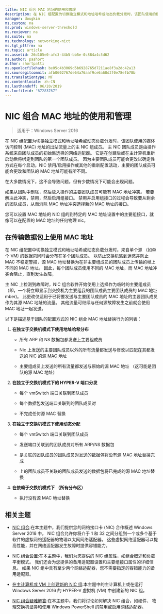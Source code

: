 ```yaml
---
title: NIC 组合 MAC 地址的使用和管理
description: 在 NIC 组配置为切换独立模式和地址哈希或动态负载分发时，该团队使用的媒体访问控制 (MAC) 地址的出站流量上的主 NIC 组成员。 主 NIC 团队成员是由操作系统来自团队成员的初始集选择的网络适配器。
manager: dougkim
ms.custom: na
ms.prod: windows-server-threshold
ms.reviewer: na
ms.suite: na
ms.technology: networking-nict
ms.tgt_pltfrm: na
ms.topic: article
ms.assetid: 26d105e0-afc3-44b5-bb5e-0c884a4c5d62
ms.author: pashort
author: shortpatti
ms.openlocfilehash: be05c4b3069d5b6928765d7211ae8f3a2dc42a13
ms.sourcegitcommit: afb0602767de64a76aaf9ce6a60d2f0e78efb78b
ms.translationtype: MT
ms.contentlocale: zh-CN
ms.lasthandoff: 06/20/2019
ms.locfileid: "67283767"
---
```

# <a name="nic-teaming-mac-address-use-and-management"></a>NIC 组合 MAC 地址的使用和管理

>适用于：Windows Server 2016

在 NIC 组配置为切换独立模式和地址哈希或动态负载分发时，该团队使用的媒体访问控制 (MAC) 地址的出站流量上的主 NIC 组成员。 主 NIC 团队成员是由操作系统来自团队成员的初始集选择的网络适配器。  它是在创建后或在主计算机重新启动后将绑定到团队的第一个团队成员。 因为主要团队成员可能会更改以确定性方式在每个启动，NIC 禁用/启用操作或其他的重新配置活动，主要的团队成员可能会更改和团队的 MAC 地址可能有所不同。  
  
在大多数情况下，这不会导致问题，但有少数情况下可能会出现问题。  
  
如果从团队中删除，然后放入操作的主要团队成员可能有 MAC 地址冲突。 若要解决此冲突，禁用，然后启用组接口。 禁用并启用组接口的过程会导致要从剩余的团队成员，从而消除 MAC 地址冲突选择新的 MAC 地址的接口。  
  
您可以设置 MAC 地址的 NIC 组的到特定的 MAC 地址设置中的主要组接口，就像可以在配置的 MAC 地址的任何物理 nic。  
  
## <a name="mac-address-use-on-transmitted-packets"></a>在传输数据包上使用 MAC 地址  
在 NIC 组配置中切换独立模式和地址哈希或动态负载分发时，来自单个源 （如单个 VM) 的数据包同时会分布在多个团队成员。 以防止交换机感到迷惑并防止 MAC 不稳定警报，源 MAC 地址替换为在非主要组成员的团队成员上传输的帧上不同的 MAC 地址。 因此，每个团队成员使用不同的 MAC 地址，而 MAC 地址冲突会阻止，直到发生故障。  
  
主 NIC 上检测到故障时，NIC 组合软件开始使用上选择作为临时的主要组成员 （即，一个将立即显示到交换机为主要组我的团队成员主要团队成员的 MAC 地址mber)。  此更改仅适用于已将要发送与主要团队成员的 MAC 地址的主要团队成员作为其源 MAC 地址的流量。 其他流量可继续与任何源故障发生之前就会使用 MAC 地址一起发送。  
  
以下是描述基于团队的配置方式的 NIC 组合 MAC 地址替换行为的列表：  
  
1.  **在独立于交换机模式下使用地址哈希分布**  
  
    -   所有 ARP 和 NS 数据包都发送上主要组成员  
  
    -   Nic 上发送的主要团队成员以外的所有流量都发送与修改以匹配在其都发送的 NIC 的源 MAC 地址  
  
    -   主要组成员上发送的所有流量都发送与原始的源 MAC 地址 （这可能是团队的源 MAC 地址）  
  
2.  **在独立于交换机模式下的 HYPER-V 端口分发**  
  
    -   每个 vmSwitch 端口关联到团队成员  
  
    -   每个数据包发送端口关联到的团队成员对  
  
    -   不完成任何源 MAC 替换  
  
3.  **在独立于交换机模式下使用动态分配**  
  
    -   每个 vmSwitch 端口关联到团队成员  
  
    -   发送端口关联到的团队成员对所有 ARP/NS 数据包  
  
    -   是关联的团队成员的团队成员对发送的数据包将没有源 MAC 地址替换完成  
  
    -   上的团队成员不关联的团队成员发送的数据包将已完成的源 MAC 地址替换  
  
4.  **在依赖于交换机模式下 （所有分布区）**  
  
    -   执行没有源 MAC 地址替换  
  
## <a name="related-topics"></a>相关主题
- [NIC 组合](NIC-Teaming.md):在本主题中，我们提供您的网络接口卡 (NIC) 合作概述 Windows Server 2016 中。 NIC 组合允许你将介于 1 和 32 之间分组到一个或多个基于软件的虚拟网络适配器的物理以太网网络适配器。 这些虚拟网络适配器可以提高性能，并在网络适配器发生故障时提供容错能力。  

- [NIC 组合设置](nic-teaming-settings.md):在本主题中，我们为您提供的 NIC 组属性，如组合概述和负载平衡模式。 我们还会为您提供的备用适配器设置和主要组接口属性的详细信息。 如果 NIC 组中具有至少两个网络适配器，您不需要指定的容错能力的备用适配器。
  
- [在主计算机或 VM 上创建新的 NIC 组](Create-a-New-NIC-Team-on-a-Host-Computer-or-VM.md):本主题中的主计算机上或在运行 Windows Server 2016 的 HYPER-V 虚拟机 (VM) 中创建新的 NIC 组。

- [NIC 组合疑难解答](Troubleshooting-NIC-Teaming.md):在本主题中，我们将讨论如何解决 NIC 组合，如硬件、 物理交换机证券和使用 Windows PowerShell 的禁用或启用网络适配器。 
  



